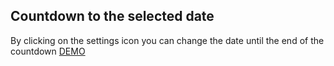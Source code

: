 ## Countdown to the selected date
By clicking on the settings icon you can change the date until the end of the countdown
[DEMO](http://gryimprezowe.pl/countdown)



